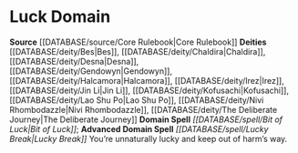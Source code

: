 ﻿---
advanced_domain_spell: '[[DATABASE/spell/Lucky Break|Lucky Break]]'
deity:
- '[[DATABASE/deity/Bes|Bes]]'
- '[[DATABASE/deity/Chaldira|Chaldira]]'
- '[[DATABASE/deity/Desna|Desna]]'
- '[[DATABASE/deity/Gendowyn|Gendowyn]]'
- '[[DATABASE/deity/Halcamora|Halcamora]]'
- '[[DATABASE/deity/Irez|Irez]]'
- '[[DATABASE/deity/Jin Li|JinLi]]'
- '[[DATABASE/deity/Kofusachi|Kofusachi]]'
- '[[DATABASE/deity/Lao Shu Po|Lao Shu Po]]'
- '[[DATABASE/deity/Nivi Rhombodazzle|Nivi Rhombodazzle]]'
- '[[DATABASE/deity/The Deliberate Journey|The Deliberate Journey]]'
domain:
- '[[DATABASE/domain/Luck Domain|Luck]]'
domain_spell: '[[DATABASE/spell/Bit of Luck|Bit of Luck]]'
id: '18'
name: Luck Domain
rarity: Common
source: '[[DATABASE/source/Core Rulebook|Core Rulebook]]'
type: Domain

---
# Luck Domain

**Source** [[DATABASE/source/Core Rulebook|Core Rulebook]] 
**Deities** [[DATABASE/deity/Bes|Bes]], [[DATABASE/deity/Chaldira|Chaldira]], [[DATABASE/deity/Desna|Desna]], [[DATABASE/deity/Gendowyn|Gendowyn]], [[DATABASE/deity/Halcamora|Halcamora]], [[DATABASE/deity/Irez|Irez]], [[DATABASE/deity/Jin Li|Jin Li]], [[DATABASE/deity/Kofusachi|Kofusachi]], [[DATABASE/deity/Lao Shu Po|Lao Shu Po]], [[DATABASE/deity/Nivi Rhombodazzle|Nivi Rhombodazzle]], [[DATABASE/deity/The Deliberate Journey|The Deliberate Journey]]
**Domain Spell** _[[DATABASE/spell/Bit of Luck|Bit of Luck]]_; **Advanced Domain Spell** _[[DATABASE/spell/Lucky Break|Lucky Break]]_
You’re unnaturally lucky and keep out of harm’s way.